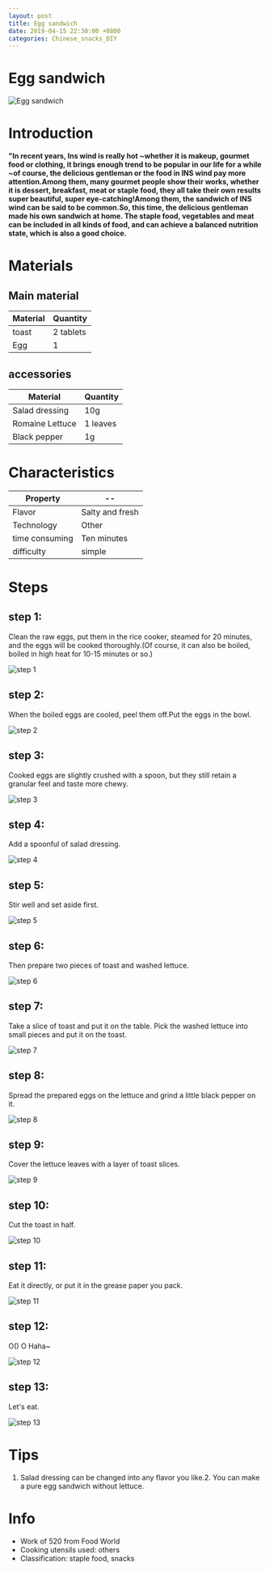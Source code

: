 ```yaml
---
layout: post
title: Egg sandwich
date: 2019-04-15 22:30:00 +0800
categories: Chinese_snacks_DIY
---
```


# Egg sandwich

![Egg sandwich]({{site.baseurl}}/img/412704/412704.jpg)

# Introduction

**"In recent years, Ins wind is really hot ~whether it is makeup, gourmet food or clothing, it brings enough trend to be popular in our life for a while ~of course, the delicious gentleman or the food in INS wind pay more attention.Among them, many gourmet people show their works, whether it is dessert, breakfast, meat or staple food, they all take their own results super beautiful, super eye-catching!Among them, the sandwich of INS wind can be said to be common.So, this time, the delicious gentleman made his own sandwich at home. The staple food, vegetables and meat can be included in all kinds of food, and can achieve a balanced nutrition state, which is also a good choice.**

# Materials


## Main material

Material|Quantity
--|--
toast|2 tablets
Egg|1

## accessories

Material|Quantity
--|--
Salad dressing|10g
Romaine Lettuce|1 leaves
Black pepper|1g

# Characteristics

Property|--
--|--
Flavor|Salty and fresh
Technology|Other
time consuming|Ten minutes
difficulty|simple

# Steps

## step 1:

Clean the raw eggs, put them in the rice cooker, steamed for 20 minutes, and the eggs will be cooked thoroughly.(Of course, it can also be boiled, boiled in high heat for 10-15 minutes or so.)

![step 1]({{site.baseurl}}/img/412704/1.jpg)

## step 2:

When the boiled eggs are cooled, peel them off.Put the eggs in the bowl.

![step 2]({{site.baseurl}}/img/412704/2.jpg)

## step 3:

Cooked eggs are slightly crushed with a spoon, but they still retain a granular feel and taste more chewy.

![step 3]({{site.baseurl}}/img/412704/3.jpg)

## step 4:

Add a spoonful of salad dressing.

![step 4]({{site.baseurl}}/img/412704/4.jpg)

## step 5:

Stir well and set aside first.

![step 5]({{site.baseurl}}/img/412704/5.jpg)

## step 6:

Then prepare two pieces of toast and washed lettuce.

![step 6]({{site.baseurl}}/img/412704/6.jpg)

## step 7:

Take a slice of toast and put it on the table. Pick the washed lettuce into small pieces and put it on the toast.

![step 7]({{site.baseurl}}/img/412704/7.jpg)

## step 8:

Spread the prepared eggs on the lettuce and grind a little black pepper on it.

![step 8]({{site.baseurl}}/img/412704/8.jpg)

## step 9:

Cover the lettuce leaves with a layer of toast slices.

![step 9]({{site.baseurl}}/img/412704/9.jpg)

## step 10:

Cut the toast in half.

![step 10]({{site.baseurl}}/img/412704/10.jpg)

## step 11:

Eat it directly, or put it in the grease paper you pack.

![step 11]({{site.baseurl}}/img/412704/11.jpg)

## step 12:

O() O Haha~

![step 12]({{site.baseurl}}/img/412704/12.jpg)

## step 13:

Let's eat.

![step 13]({{site.baseurl}}/img/412704/13.jpg)

# Tips

1. Salad dressing can be changed into any flavor you like.2. You can make a pure egg sandwich without lettuce.

# Info

- Work of 520 from Food World
- Cooking utensils used: others
- Classification: staple food, snacks